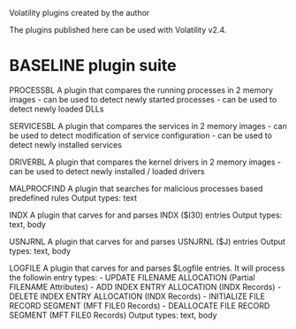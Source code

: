 Volatility plugins created by the author

The plugins published here can be used with Volatility v2.4.

BASELINE plugin suite
=====================
  PROCESSBL    A plugin that compares the running processes in 2 memory images
               - can be used to detect newly started processes
               - can be used to detect newly loaded DLLs
               
  SERVICESBL   A plugin that compares the services in 2 memory images
               - can be used to detect modification of service configuration
               - can be used to detect newly installed services
               
  DRIVERBL     A plugin that compares the kernel drivers in 2 memory images
               - can be used to detect newly installed / loaded drivers

MALPROCFIND  A plugin that searches for malicious processes based predefined
             rules
             Output types: text
             
INDX         A plugin that carves for and parses INDX ($I30) entries
             Output types: text, body

USNJRNL      A plugin that carves for and parses USNJRNL ($J) entries
             Output types: text, body

LOGFILE      A plugin that carves for and parses $Logfile entries. It will
             process the followin entry types:
              - UPDATE FILENAME ALLOCATION (Partial FILENAME Attributes)
              - ADD INDEX ENTRY ALLOCATION (INDX Records)
              - DELETE INDEX ENTRY ALLOCATION (INDX Records)
              - INITIALIZE FILE RECORD SEGMENT (MFT FILE0 Records)
              - DEALLOCATE FILE RECORD SEGMENT (MFT FILE0 Records)
            Output types: text, body
